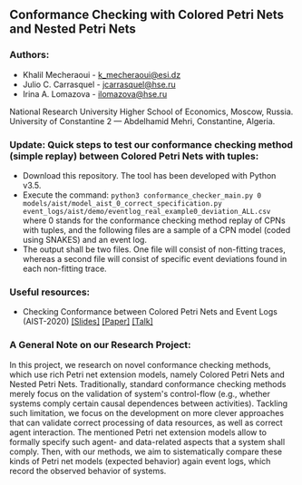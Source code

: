 ##  Conformance Checking with Colored Petri Nets and Nested Petri Nets

### Authors:

- Khalil Mecheraoui - k_mecheraoui@esi.dz
- Julio C. Carrasquel - jcarrasquel@hse.ru
- Irina A. Lomazova - ilomazova@hse.ru

National Research University Higher School of Economics, Moscow, Russia.<br>
University of Constantine 2 — Abdelhamid Mehri, Constantine, Algeria.

### Update: Quick steps to test our conformance checking method (simple replay) between Colored Petri Nets with tuples:

- Download this repository. The tool has been developed with Python v3.5.
- Execute the command: `python3 conformance_checker_main.py 0 models/aist/model_aist_0_correct_specification.py event_logs/aist/demo/eventlog_real_example0_deviation_ALL.csv` where 0 stands for the conformance checking method replay of CPNs with tuples, and the following files are a sample of a CPN model (coded using SNAKES) and an event log.
- The output shall be two files. One file will consist of non-fitting traces, whereas a second file will consist of specific event deviations found in each non-fitting trace.

### Useful resources:

- Checking Conformance between Colored Petri Nets and Event Logs (AIST-2020) [[Slides]](https://drive.google.com/file/d/1UONWeWZKMFw6n9trU4hxREWnynPxsKaA/view) [[Paper]](https://drive.google.com/file/d/175HBPYy9jXDtSQ_SE4CeqyoG41KNkYdm/view) [[Talk]](https://www.youtube.com/watch?v=Qkr9D7KXHno)

### A General Note on our Research Project:

In this project, we research on novel conformance checking methods, which
use rich Petri net extension models, namely Colored Petri Nets and Nested Petri Nets.
Traditionally, standard conformance checking methods merely focus on the validation of system's control-flow
(e.g., whether systems comply certain causal dependences between activities). Tackling such limitation, we focus
on the development on more clever approaches that can validate correct processing of data resources, as well
as correct agent interaction. The mentioned Petri net extension models allow to formally specify such agent- and
data-related aspects that a system shall comply. Then, with our methods, we aim to sistematically compare these kinds of 
Petri net models (expected behavior) again event logs, which record the observed behavior of systems. 

